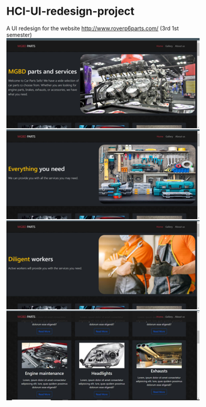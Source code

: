 # HCI-UI-redesign-project
A UI redesign for the website http://www.roverp6parts.com/ (3rd 1st semester)
<img src="https://github.com/Isa1asN/HCI-UI-redesign-project/blob/main/HCI%20project/Service%20Images/photo_2023-07-30_10-59-22.jpg"/>
<img src="https://github.com/Isa1asN/HCI-UI-redesign-project/blob/main/HCI%20project/Service%20Images/photo_2023-07-30_10-59-34.jpg
" />
<img src="https://github.com/Isa1asN/HCI-UI-redesign-project/blob/main/HCI%20project/Service%20Images/photo_2023-07-30_10-59-40.jpg
" />
<img src="https://github.com/Isa1asN/HCI-UI-redesign-project/blob/main/HCI%20project/Service%20Images/photo_2023-07-30_10-59-46.jpg
" />
